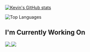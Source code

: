 [![Kevin's GitHub stats](https://github-readme-stats.vercel.app/api?username=k2bd&theme=cobalt2&show_icons=true)](https://github.com/anuraghazra/github-readme-stats)

![Top Languages](https://github-readme-stats.vercel.app/api/top-langs/?username=k2bd&hide=html,css,javascript,dockerfile,shell&layout=compact&theme=cobalt2)

## I'm Currently Working On

<a href="https://github.com/k2bd/advent-readme-stars">
  <img align="top" src="https://github-readme-stats.vercel.app/api/pin/?username=k2bd&repo=advent-readme-stars&theme=cobalt2" />
</a>
<a href="https://github.com/k2bd/advent-of-code">
  <img align="top" src="https://github-readme-stats.vercel.app/api/pin/?username=k2bd&repo=advent-of-code&theme=cobalt2" />
</a>


<!--
**k2bd/k2bd** is a ✨ _special_ ✨ repository because its `README.md` (this file) appears on your GitHub profile.

Here are some ideas to get you started:

- 🔭 I’m currently working on ...
- 🌱 I’m currently learning ...
- 👯 I’m looking to collaborate on ...
- 🤔 I’m looking for help with ...
- 💬 Ask me about ...
- 📫 How to reach me: ...
- 😄 Pronouns: ...
- ⚡ Fun fact: ...
-->

